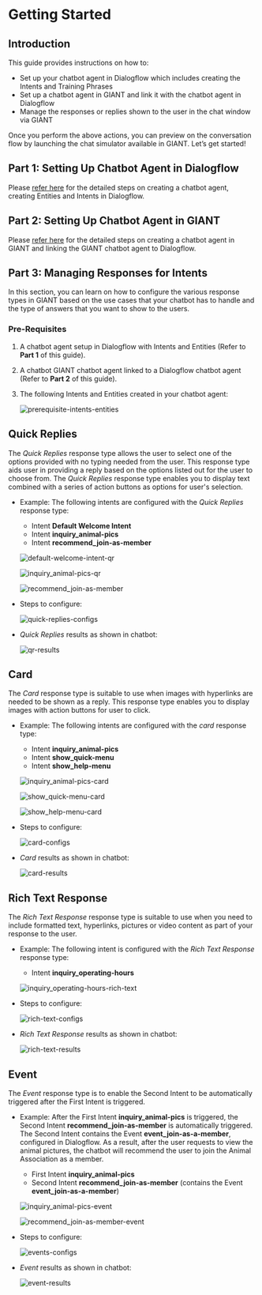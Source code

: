 # Getting Started

## Introduction

This guide provides instructions on how to: 
- Set up your chatbot agent in Dialogflow which includes creating the Intents and Training Phrases 
- Set up a chatbot agent in GIANT and link it with the chatbot agent in Dialogflow
- Manage the responses or replies shown to the user in the chat window via GIANT

Once you perform the above actions, you can preview on the conversation flow by launching the chat simulator available in GIANT. Let’s get started!

## Part 1: Setting Up Chatbot Agent in Dialogflow

Please [refer here](https://github.com/fx-giant/giant-documentations/blob/master/chatbot/setting-up-chatbot-agent-in-dialogflow.md) for the detailed steps on creating a chatbot agent, creating Entities and Intents in Dialogflow.

## Part 2: Setting Up Chatbot Agent in GIANT

Please [refer here](https://github.com/fx-giant/giant-documentations/blob/master/chatbot/setting-up-chatbot-agent-in-giant.md) for the detailed steps on creating a chatbot agent in GIANT and linking the GIANT chatbot agent to Dialogflow.

## Part 3: Managing Responses for Intents

In this section, you can learn on how to configure the various response types in GIANT based on the use cases that your chatbot has to handle and the type of answers that you want to show to the users.

### Pre-Requisites

1. A chatbot agent setup in Dialogflow with Intents and Entities (Refer to **Part 1** of this guide).
2. A chatbot GIANT chatbot agent linked to a Dialogflow chatbot agent (Refer to **Part 2** of this guide).
3. The following Intents and Entities created in your chatbot agent:

	![prerequisite-intents-entities](https://github.com/fx-giant/giant-documentations/blob/master/chatbot/images5/prerequisite-intents-entities.png)


## Quick Replies

The _Quick Replies_ response type allows the user to select one of the options provided with no typing needed from the user. This response type aids user in providing a reply based on the options listed out for the user to choose from. The _Quick Replies_ response type enables you to display text combined with a series of action buttons as options for user's selection.

- Example: The following intents are configured with the _Quick Replies_ response type:
	- Intent **Default Welcome Intent**
	- Intent **inquiry_animal-pics**
	- Intent **recommend_join-as-member**

    ![default-welcome-intent-qr](https://github.com/fx-giant/giant-documentations/blob/master/chatbot/images5/default-welcome-intent-qr.png)
    
    ![inquiry_animal-pics-qr](https://github.com/fx-giant/giant-documentations/blob/master/chatbot/images5/inquiry_animal-pics.png)
    
    ![recommend_join-as-member](https://github.com/fx-giant/giant-documentations/blob/master/chatbot/images5/recommend_join-as-member.png)
    
- Steps to configure:

	![quick-replies-configs](https://github.com/fx-giant/giant-documentations/blob/master/chatbot/images5/quick-replies-configs.png)

- _Quick Replies_ results as shown in chatbot:

	![qr-results](https://github.com/fx-giant/giant-documentations/blob/master/chatbot/images5/qr-results.png)    
    

## Card

The _Card_ response type is suitable to use when images with hyperlinks are needed to be shown as a reply. This response type enables you to display images with action buttons for user to click.

- Example: The following intents are configured with the _card_ response type:
	- Intent **inquiry_animal-pics**
	- Intent **show_quick-menu**
	- Intent **show_help-menu**

    ![inquiry_animal-pics-card](https://github.com/fx-giant/giant-documentations/blob/master/chatbot/images5/inquiry_animal-pics-card.png)
    
    ![show_quick-menu-card](https://github.com/fx-giant/giant-documentations/blob/master/chatbot/images5/show_quick-menu-card.png)
    
    ![show_help-menu-card](https://github.com/fx-giant/giant-documentations/blob/master/chatbot/images5/show_help-menu-card.png)

- Steps to configure:

	![card-configs](https://github.com/fx-giant/giant-documentations/blob/master/chatbot/images5/card-configs.png)

- _Card_ results as shown in chatbot:

	![card-results](https://github.com/fx-giant/giant-documentations/blob/master/chatbot/images5/card-results.png)


## Rich Text Response

The _Rich Text Response_ response type is suitable to use when you need to include formatted text, hyperlinks, pictures or video content as part of your response to the user. 

- Example: The following intent is configured with the _Rich Text Response_ response type:
	- Intent **inquiry_operating-hours**

    ![inquiry_operating-hours-rich-text](https://github.com/fx-giant/giant-documentations/blob/master/chatbot/images5/inquiry_operating-hours-rich-text.png)
    
- Steps to configure:

	![rich-text-configs](https://github.com/fx-giant/giant-documentations/blob/master/chatbot/images5/rich-text-configs.png)
    
- _Rich Text Response_ results as shown in chatbot:

	![rich-text-results](https://github.com/fx-giant/giant-documentations/blob/master/chatbot/images5/rich-text-results.png)


## Event

The _Event_ response type is to enable the Second Intent to be automatically triggered after the First Intent is triggered. 

- Example: After the First Intent **inquiry_animal-pics** is triggered, the Second Intent **recommend_join-as-member** is automatically triggered. The Second Intent contains the Event **event_join-as-a-member**, configured in Dialogflow. As a result, after the user requests to view the animal pictures, the chatbot will recommend the user to join the Animal Association as a member.

	- First Intent **inquiry_animal-pics**
	- Second Intent **recommend_join-as-member** (contains the Event **event_join-as-a-member**)

	![inquiry_animal-pics-event](https://github.com/fx-giant/giant-documentations/blob/master/chatbot/images5/inquiry_animal-pics-event.png)

	![recommend_join-as-member-event](https://github.com/fx-giant/giant-documentations/blob/master/chatbot/images5/recommend_join-as-member.png)

- Steps to configure:

	![events-configs](https://github.com/fx-giant/giant-documentations/blob/master/chatbot/images5/events-configs.png)

- _Event_ results as shown in chatbot:

	![event-results](https://github.com/fx-giant/giant-documentations/blob/master/chatbot/images5/event-results.png)
